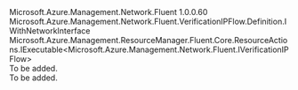 <Type Name="IWithExecute" FullName="Microsoft.Azure.Management.Network.Fluent.VerificationIPFlow.Definition.IWithExecute">
  <TypeSignature Language="C#" Value="public interface IWithExecute : Microsoft.Azure.Management.Network.Fluent.VerificationIPFlow.Definition.IWithNetworkInterface, Microsoft.Azure.Management.ResourceManager.Fluent.Core.ResourceActions.IExecutable&lt;Microsoft.Azure.Management.Network.Fluent.IVerificationIPFlow&gt;" />
  <TypeSignature Language="ILAsm" Value=".class public interface auto ansi abstract IWithExecute implements class Microsoft.Azure.Management.Network.Fluent.VerificationIPFlow.Definition.IWithNetworkInterface, class Microsoft.Azure.Management.ResourceManager.Fluent.Core.ResourceActions.IExecutable`1&lt;class Microsoft.Azure.Management.Network.Fluent.IVerificationIPFlow&gt;, class Microsoft.Azure.Management.ResourceManager.Fluent.Core.ResourceActions.IIndexable" />
  <TypeSignature Language="DocId" Value="T:Microsoft.Azure.Management.Network.Fluent.VerificationIPFlow.Definition.IWithExecute" />
  <TypeSignature Language="VB.NET" Value="Public Interface IWithExecute&#xA;Implements IExecutable(Of IVerificationIPFlow), IWithNetworkInterface" />
  <TypeSignature Language="F#" Value="type IWithExecute = interface&#xA;    interface IExecutable&lt;IVerificationIPFlow&gt;&#xA;    interface IIndexable&#xA;    interface IWithNetworkInterface" />
  <AssemblyInfo>
    <AssemblyName>Microsoft.Azure.Management.Network.Fluent</AssemblyName>
    <AssemblyVersion>1.0.0.60</AssemblyVersion>
  </AssemblyInfo>
  <Interfaces>
    <Interface>
      <InterfaceName>Microsoft.Azure.Management.Network.Fluent.VerificationIPFlow.Definition.IWithNetworkInterface</InterfaceName>
    </Interface>
    <Interface>
      <InterfaceName>Microsoft.Azure.Management.ResourceManager.Fluent.Core.ResourceActions.IExecutable&lt;Microsoft.Azure.Management.Network.Fluent.IVerificationIPFlow&gt;</InterfaceName>
    </Interface>
  </Interfaces>
  <Docs>
    <summary>To be added.</summary>
    <remarks>To be added.</remarks>
  </Docs>
  <Members />
</Type>